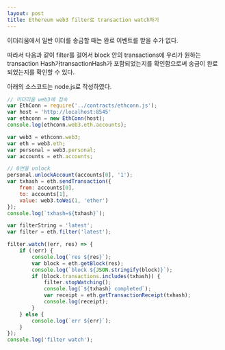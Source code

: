 ```yaml
---
layout: post
title: Ethereum web3 filter로 transaction watch하기 
---
```

이더리움에서 일반 이더를 송금할 때는 완료 이벤트를 받을 수가 없다.

따라서 다음과 같이 filter를 걸어서 block 안의 transactions에 우리가 원하는 transaction Hash가transactionHash가 포함되었는지를 확인함으로써 송금이 완료되었는지를 확인할 수 있다.

아래의 소스코드는 node.js로 작성하였다.

```javascript
// 이더리움 web3에 접속 
var EthConn = require('../contracts/ethconn.js');
var host = 'http://localhost:8545'
var ethconn = new EthConn(host);
console.log(ethconn.web3.eth.accounts);

var web3 = ethconn.web3;
var eth = web3.eth;
var personal = web3.personal;
var accounts = eth.accounts;

// 0번을 unlock
personal.unlockAccount(accounts[0], '1');
var txhash = eth.sendTransaction({
    from: accounts[0],
    to: accounts[1],
    value: web3.toWei(1, 'ether')
});
console.log(`txhash=${txhash}`);

var filterString = 'latest';
var filter = eth.filter('latest');

filter.watch((err, res) => {
    if (!err) {
        console.log(`res ${res}`);
        var block = eth.getBlock(res);
        console.log(`block ${JSON.stringify(block)}`);
        if (block.transactions.includes(txhash)) {
            filter.stopWatching();
            console.log(`${txhash} completed`);
            var receipt = eth.getTransactionReceipt(txhash);
            console.log(receipt);
        }
    } else {
        console.log(`err ${err}`);
    }
});
console.log('filter watch');
```
